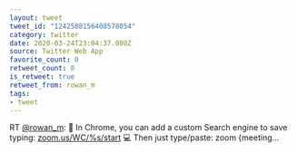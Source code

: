 ```yaml
---
layout: tweet
tweet_id: "1242588156408578054"
category: twitter
date: 2020-03-24T23:04:37.000Z
source: Twitter Web App
favorite_count: 0
retweet_count: 0
is_retweet: true
retweet_from: rowan_m
tags:
- tweet
---
```


RT [@rowan_m](https://twitter.com/@rowan_m): 🔎 In Chrome, you can add a custom Search engine to save typing:
[zoom.us/WC/%s/start](https://zoom.us/WC/%s/start)
💻 Then just type/paste:
zoom {meeting…
